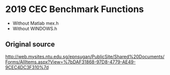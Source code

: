 # 2019 CEC Benchmark Functions

- Without Matlab mex.h
- Without WINDOWS.h

## Original source
http://web.mysites.ntu.edu.sg/epnsugan/PublicSite/Shared%20Documents/Forms/AllItems.aspx?View=%7bDAF31868-97D8-4779-AE49-9CEC4DC3F310%7d
